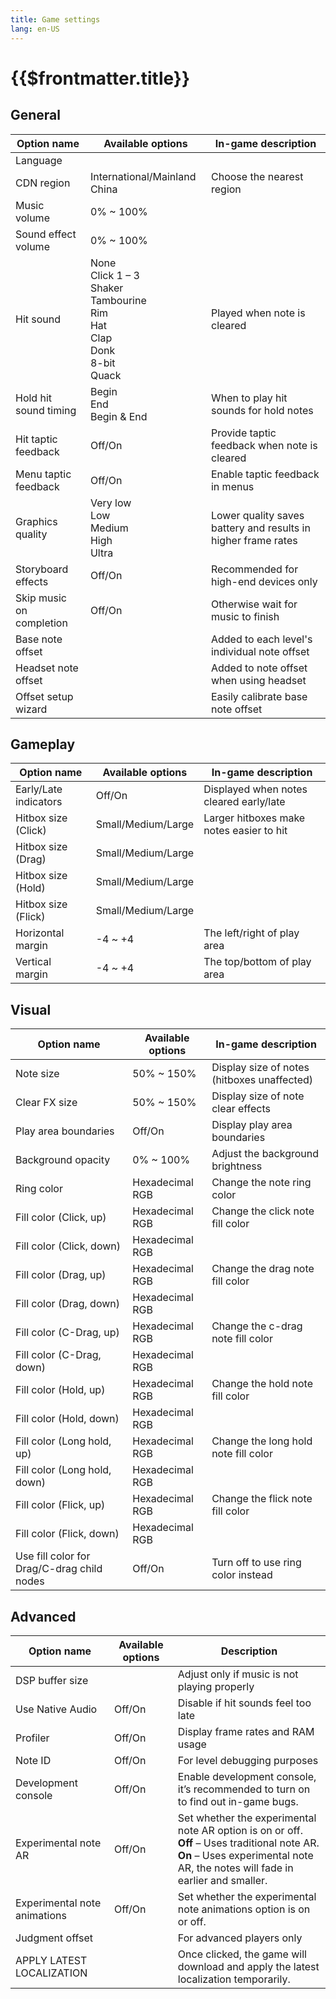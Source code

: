```yaml
---
title: Game settings
lang: en-US
---
```


# {{$frontmatter.title}}

## General

| Option name              | Available options                                                                           | In-game description                                           |
| ------------------------ | ------------------------------------------------------------------------------------------- | ------------------------------------------------------------- |
| Language                 |                                                                                             |                                                               |
| CDN region               | International/Mainland China                                                                | Choose the nearest region                                     |
| Music volume             | 0% ~ 100%                                                                                   |                                                               |
| Sound effect volume      | 0% ~ 100%                                                                                   |                                                               |
| Hit sound                | None<br>Click 1 – 3<br>Shaker<br>Tambourine<br>Rim<br>Hat<br>Clap<br>Donk<br>8-bit<br>Quack | Played when note is cleared                                   |
| Hold hit sound timing    | Begin<br>End<br>Begin & End                                                                 | When to play hit sounds for hold notes                        |
| Hit taptic feedback      | Off/On                                                                                      | Provide taptic feedback when note is cleared                  |
| Menu taptic feedback     | Off/On                                                                                      | Enable taptic feedback in menus                               |
| Graphics quality         | Very low<br>Low<br>Medium<br>High<br>Ultra                                                  | Lower quality saves battery and results in higher frame rates |
| Storyboard effects       | Off/On                                                                                      | Recommended for high-end devices only                         |
| Skip music on completion | Off/On                                                                                      | Otherwise wait for music to finish                            |
| Base note offset         |                                                                                             | Added to each level's individual note offset                  |
| Headset note offset      |                                                                                             | Added to note offset when using headset                       |
| Offset setup wizard      |                                                                                             | Easily calibrate base note offset                             |

## Gameplay

| Option name           | Available options  | In-game description                      |
| --------------------- | ------------------ | ---------------------------------------- |
| Early/Late indicators | Off/On             | Displayed when notes cleared early/late  |
| Hitbox size (Click)   | Small/Medium/Large | Larger hitboxes make notes easier to hit |
| Hitbox size (Drag)    | Small/Medium/Large |                                          |
| Hitbox size (Hold)    | Small/Medium/Large |                                          |
| Hitbox size (Flick)   | Small/Medium/Large |                                          |
| Horizontal margin     | -4 ~ +4            | The left/right of play area              |
| Vertical margin       | -4 ~ +4            | The top/bottom of play area              |

## Visual

| Option name                                | Available options | In-game description                         |
| ------------------------------------------ | ----------------- | ------------------------------------------- |
| Note size                                  | 50% ~ 150%        | Display size of notes (hitboxes unaffected) |
| Clear FX size                              | 50% ~ 150%        | Display size of note clear effects          |
| Play area boundaries                       | Off/On            | Display play area boundaries                |
| Background opacity                         | 0% ~ 100%         | Adjust the background brightness            |
| Ring color                                 | Hexadecimal RGB   | Change the note ring color                  |
| Fill color (Click, up)                     | Hexadecimal RGB   | Change the click note fill color            |
| Fill color (Click, down)                   | Hexadecimal RGB   |                                             |
| Fill color (Drag, up)                      | Hexadecimal RGB   | Change the drag note fill color             |
| Fill color (Drag, down)                    | Hexadecimal RGB   |                                             |
| Fill color (C-Drag, up)                    | Hexadecimal RGB   | Change the c-drag note fill color           |
| Fill color (C-Drag, down)                  | Hexadecimal RGB   |                                             |
| Fill color (Hold, up)                      | Hexadecimal RGB   | Change the hold note fill color             |
| Fill color (Hold, down)                    | Hexadecimal RGB   |                                             |
| Fill color (Long hold, up)                 | Hexadecimal RGB   | Change the long hold note fill color        |
| Fill color (Long hold, down)               | Hexadecimal RGB   |                                             |
| Fill color (Flick, up)                     | Hexadecimal RGB   | Change the flick note fill color            |
| Fill color (Flick, down)                   | Hexadecimal RGB   |                                             |
| Use fill color for Drag/C-drag child nodes | Off/On            | Turn off to use ring color instead          |

## Advanced

| Option name                  | Available options | Description                                                                                                                                                                          |
| ---------------------------- | ----------------- | ------------------------------------------------------------------------------------------------------------------------------------------------------------------------------------ |
| DSP buffer size              |                   | Adjust only if music is not playing properly                                                                                                                                         |
| Use Native Audio             | Off/On            | Disable if hit sounds feel too late                                                                                                                                                  |
| Profiler                     | Off/On            | Display frame rates and RAM usage                                                                                                                                                    |
| Note ID                      | Off/On            | For level debugging purposes                                                                                                                                                         |
| Development console          | Off/On            | Enable development console, it’s recommended to turn on to find out in-game bugs.                                                                                                    |
| Experimental note AR         | Off/On            | Set whether the experimental note AR option is on or off.<br>**Off** – Uses traditional note AR. <br>**On** – Uses experimental note AR, the notes will fade in earlier and smaller. |
| Experimental note animations | Off/On            | Set whether the experimental note animations option is on or off.                                                                                                                    |
| Judgment offset              |                   | For advanced players only                                                                                                                                                            |
| APPLY LATEST LOCALIZATION    |                   | Once clicked, the game will download and apply the latest localization temporarily.                                                                                                  |
